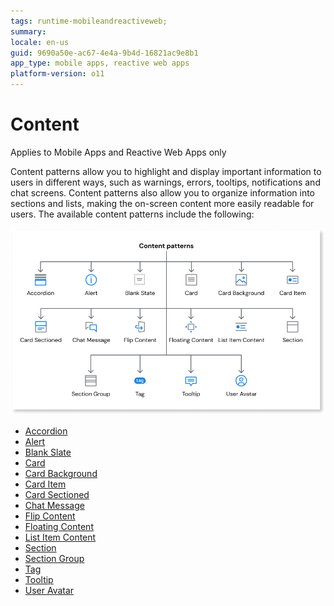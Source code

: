 ```yaml
---
tags: runtime-mobileandreactiveweb;  
summary: 
locale: en-us
guid: 9690a50e-ac67-4e4a-9b4d-16821ac9e8b1
app_type: mobile apps, reactive web apps
platform-version: o11
---
```


# Content

<div class="info" markdown="1">

Applies to Mobile Apps and Reactive Web Apps only

</div>

Content patterns allow you to highlight and display important information to users in different ways, such as warnings, errors, tooltips, notifications and chat screens. Content patterns also allow you to organize information into sections and lists, making the on-screen content more easily readable for users. The available content patterns include the following:

![Content patterns overview](images/content-patterns-diag.png)

* [Accordion](accordion.md)
* [Alert](alert.md)
* [Blank Slate](blankslate.md)
* [Card](card.md)
* [Card Background](cardbackground.md)
* [Card Item](carditem.md)
* [Card Sectioned](cardsectioned.md)
* [Chat Message](chatmessage.md)
* [Flip Content](flipcontent.md)
* [Floating Content](floatingcontent.md)
* [List Item Content](listitemcontent.md)
* [Section](section.md)
* [Section Group](sectiongroup.md)
* [Tag](tag.md)
* [Tooltip](tooltip.md)
* [User Avatar](useravatar.md)



